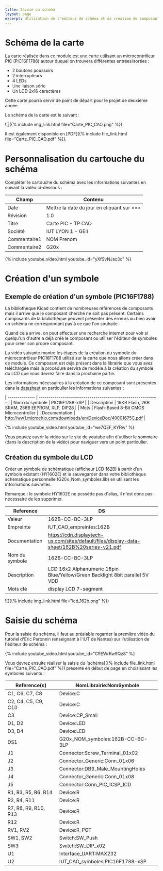 ```yaml
---
title: Saisie du schéma
layout: page
excerpt: Utilisation de l'éditeur de schéma et de création de composants avec l'éditeur de symboles.
---
```


# Schéma de la carte

La carte réalisée dans ce module est une carte utilisant un microcontrôleur PIC (PIC16F1788) autour duquel on trouvera différentes entrées/sorties :

* 2 boutons poussoirs
* 2 interrupteurs
* 4 LEDs
* Une liaison série
* Un LCD 2x16 caractères

Cette carte pourra servir de point de départ pour le projet de deuxième année.

Le schéma de la carte est le suivant :

![]({% include img_link.html file="Carte_PIC_CAO.png" %})

Il est également disponible en [PDF]({% include file_link.html file="Carte_PIC_CAO.pdf" %}).

# Personnalisation du cartouche du schéma

Compléter le cartouche du schéma avec les informations suivantes en suivant la vidéo ci-dessous :

| Champ        | Contenu                                       |
| ------------ | --------------------------------------------- |
| Date         | Mettre la date du jour en cliquant sur \<\<\< |
| Révision     | 1.0                                           |
| Titre        | Carte PIC - TP CAO                            |
| Société      | IUT LYON 1 - GEII                             |
| Commentaire1 | NOM Prenom                                    |
| Commentaire2 | G20x                                          |

{% include youtube_video.html youtube_id="yXfSvNJac3c" %}


# Création d'un symbole

## Exemple de création d'un symbole (PIC16F1788)

La bibliothèque Kicad contient de nombreuses références de composants mais il arrive que le composant cherché ne soit pas présent. Certains composants de la bibliothèque peuvent présenter des erreurs ou bien avoir un schéma ne correspondant pas à ce que l'on souhaite.

Quand cela arrive, on peut effectuer une recherche internet pour voir si quelqu'un d'autre a déjà créé le composant ou utiliser l'éditeur de symboles pour créer son propre composant.

La vidéo suivante montre les étapes de la création du symbole du microcontrôleur PIC16F1788 utilisé sur la carte que nous allons créer dans ce module. Ce composant est déjà présent dans la librairie que vous avez téléchargée mais la procédure servira de modèle à la création du symbole du LCD que vous devrez faire dans la prochaine partie.

Les informations nécessaires à la création de ce composant sont présentes dans la [datasheet](http://ww1.microchip.com/downloads/en/DeviceDoc/40001675C.pdf) en particulier les informations suivantes :

| -------------- | ------------------------------------------------------------- |
| Nom du symbole | PIC16F1788-xSP                                                |
| Description    | 16KB Flash, 2KB SRAM, 256B EEPROM, XLP, DIP28                 |
| Mots           | Flash-Based 8-Bit CMOS Microcontroller                        |
| Documentation  | http://ww1.microchip.com/downloads/en/DeviceDoc/40001675C.pdf |

{% include youtube_video.html youtube_id="we7QEF_KYRw" %}

Vous pouvez ouvrir la vidéo sur le site de youtube afin d'utiliser le sommaire (dans la description de la vidéo) pour naviguer vers un point particulier.

## Création du symbole du LCD

Créer un symbole de schématique (afficheur LCD 162B) à partir d’un symbole existant (HY1602E) et le sauvegarder dans votre bibliothèque schématique personnelle (G20x_Nom_symboles.lib) en utilisant les informations suivantes.

Remarque : le symbole HY1602E ne possède pas d'alias, il n'est donc pas nécessaire de les supprimer.

| Reference      | DS                                                                                          |
| -------------- | ------------------------------------------------------------------------------------------- |
| Valeur         | 162B-CC-BC-3LP                                                                              |
| Empreinte      | IUT_CAO_empreintes:162B                                                                          |
| Documentation  | https://cdn.displaytech-us.com/sites/default/files/display-data-sheet/162B%20series-v21.pdf |
| Nom du symbole | 162B-CC-BC-3LP                                                                              |
| Description    | LCD 16x2 Alphanumeric 16pin Blue/Yellow/Green Backlight 8bit parallel 5V VDD                |
| Mots clé       | display LCD 7-segment                                                                       |

![]({% include img_link.html file="lcd_162b.png" %})

# Saisie du schéma

Pour la saisie du schéma, il faut au préalable regarder la première vidéo du tutoriel d'Eric Peronnin (enseignant à l'IUT de Nantes) sur l'utilisation de l'éditeur de schéma :

{% include youtube_video.html youtube_id="C9EWrKw9Qz8" %}

Vous devrez ensuite réaliser la saisie du [schéma]({% include file_link.html file="Carte_PIC_CAO.pdf" %}) présenté en début de page en choisissant les symboles suivants :

| Reference(s)         | NomLibrairie:NomSymbole          |
| -------------------- | -------------------------------- |
| C1, C6, C7, C8       | Device:C                         |
| C2, C4, C5, C9, C10  | Device:C                         |
| C3                   | Device:CP_Small                  |
| D1, D2               | Device:LED                       |
| D3, D4               | Device:LED                       |
| DS1                  | G20x_NOM_symboles:162B-CC-BC-3LP |
| J1                   | Connector:Screw_Terminal_01x02   |
| J2                   | Connector_Generic:Conn_01x06     |
| J3                   | Connector:DB9_Male_MountingHoles |
| J4                   | Connector_Generic:Conn_01x08     |
| J5                   | Connector:Conn_PIC_ICSP_ICD      |
| R1, R3, R5, R6, R14  | Device:R                         |
| R2, R4, R11          | Device:R                         |
| R7, R8, R9, R10, R13 | Device:R                         |
| R12                  | Device:R                         |
| RV1, RV2             | Device:R_POT                     |
| SW1, SW2             | Switch:SW_Push                   |
| SW3                  | Switch:SW_DIP_x02                |
| U1                   | Interface_UART:MAX232            |
| U2                   | IUT_CAO_symboles:PIC16F1788-xSP  |
